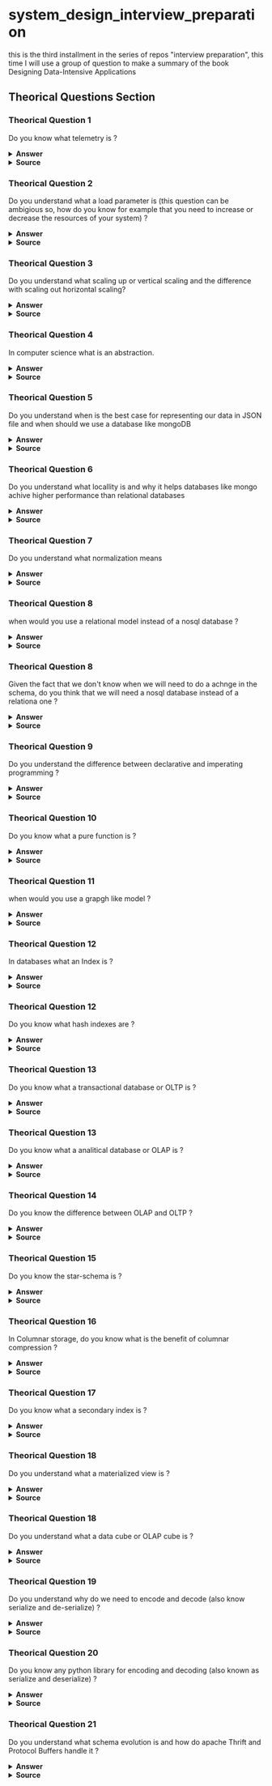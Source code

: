 # system_design_interview_preparation
this is the third installment in the series of repos "interview preparation", this time I will use a group of question to make a summary of the book Designing Data-Intensive Applications


## Theorical Questions Section

### Theorical Question 1

Do you know what telemetry is ?

<details><summary><b>Answer</b></summary>

Getting clear monitoring, such as performance metrics and error rates. This is referred to as telemetry

</details>

<details><summary><b>Source</b></summary>
Designing Data-Intensive Applications - pag 10
</details>

### Theorical Question 2

Do you understand what a load parameter is (this question can be ambigious so, how do you know for example that you need to increase or decrease the resources of your system) ?

<details><summary><b>Answer</b></summary>

We need to succinctly describe the current load on the system; only then can we
discuss growth questions (what happens if our load doubles?). Load can be described
with a few numbers which we call load parameters. The best choice of parameters
depends on the architecture of your system: it may be requests per second to a web
server, the ratio of reads to writes in a database, the number of simultaneously active
users in a chat room, the hit rate on a cache, or something else. Perhaps the average
case is what matters for you, or perhaps your bottleneck is dominated by a small
number of extreme cases.

</details>

<details><summary><b>Source</b></summary>
Designing Data-Intensive Applications - pag 11
</details>

### Theorical Question 3

Do you understand what scaling up or vertical scaling and the difference with scaling out horizontal scaling?

<details><summary><b>Answer</b></summary>

scaling up (vertical scaling, moving to a
more powerful machine) and scaling out (horizontal scaling, distributing the load
across multiple smaller machines).

</details>

<details><summary><b>Source</b></summary>
Designing Data-Intensive Applications - pag 17
</details>


### Theorical Question 4

In computer science what is an abstraction.

<details><summary><b>Answer</b></summary>

One of the best tools we have for removing accidental complexity is abstraction. A
good abstraction can hide a great deal of implementation detail behind a clean,
simple-to-understand façade. A good abstraction can also be used for a wide range of
different applications.

</details>

<details><summary><b>Source</b></summary>
Designing Data-Intensive Applications - pag 21
</details>

### Theorical Question 5

Do you understand when is the best case for representing our data in JSON file and when should we use a database like mongoDB

<details><summary><b>Answer</b></summary>

For a data structure like a résumé, which is mostly a self-contained document, a JSON
representation can be quite appropriate: see Example 2-1. JSON has the appeal of
being much simpler than XML. Document-oriented databases like MongoDB [9],
RethinkDB [10], CouchDB [11], and Espresso [12] support this data model.

</details>

<details><summary><b>Source</b></summary>
Designing Data-Intensive Applications - pag 31
</details>

### Theorical Question 6

Do you understand what locallity is and why it helps databases like mongo achive higher performance than relational databases

<details><summary><b>Answer</b></summary>

The JSON representation has better locality than the multi-table schema. If you want to fetch a profile in the relational example, you need to either
perform multiple queries (query each table by user_id ) or perform a messy multi-
way join between the users table and its subordinate tables. In the JSON representa‐
tion, all the relevant information is in one place, and one query is sufficient.

</details>

<details><summary><b>Source</b></summary>
Designing Data-Intensive Applications - pag 33
</details>

### Theorical Question 7

Do you understand what normalization means

<details><summary><b>Answer</b></summary>

If that information is duplicated, all the redundant copies need to be
updated. That incurs write overheads, and risks inconsistencies (where some copies
of the information are updated but others aren’t). Removing such duplication is the
key idea behind normalization in databases. ii

</details>

<details><summary><b>Source</b></summary>
Designing Data-Intensive Applications - pag 33
</details>

### Theorical Question 8

when would you use a relational model instead of a nosql database ?

<details><summary><b>Answer</b></summary>

The main arguments in favor of the document data model are schema flexibility, bet‐
ter performance due to locality, and that for some applications it is closer to the data
structures used by the application. The relational model counters by providing better
support for joins, and many-to-one and many-to-many relationships.

</details>

<details><summary><b>Source</b></summary>
Designing Data-Intensive Applications - pag 38
</details>

### Theorical Question 8

Given the fact that we don't know when we will need to do a achnge in the schema, do you think that we will need a nosql database instead of a relationa one ?

<details><summary><b>Answer</b></summary>

Schema changes have a bad reputation of being slow and requiring downtime. This
reputation is not entirely deserved: most relational database systems execute the
ALTER TABLE statement in a few milliseconds. MySQL is a notable exception—it
copies the entire table on ALTER TABLE , which can mean minutes or even hours of
downtime when altering a large table.

Running the UPDATE statement on a large table is likely to be slow on any database,
since every row needs to be rewritten. If that is not acceptable, the application can
leave first_name set to its default of NULL and fill it in at read time, like it would with
a document database.

</details>

<details><summary><b>Source</b></summary>
Designing Data-Intensive Applications - pag 40
</details>


### Theorical Question 9

Do you understand the difference between declarative and imperating programming ?

<details><summary><b>Answer</b></summary>

An imperative language tells the computer to perform certain operations in a certain
order. You can imagine stepping through the code line by line, evaluating conditions,
updating variables, and deciding whether to go around the loop one more time.

In a declarative query language, like SQL or relational algebra, you just specify the
pattern of the data you want—what conditions the results must meet, and how you
want the data to be transformed (e.g., sorted, grouped, and aggregated)—but not how
to achieve that goal. It is up to the database system’s query optimizer to decide which
indexes and which join methods to use, and in which order to execute various parts
of the query.

</details>

<details><summary><b>Source</b></summary>
Designing Data-Intensive Applications - pag 43
</details>

### Theorical Question 10

Do you know what a pure function is ?

<details><summary><b>Answer</b></summary>

They must be pure functions, which means they only use the data that is passed to
them as input, they cannot perform additional database queries, and they must not
have any side effects. These restrictions allow the database to run the functions any‐
where, in any order, and rerun them on failure.

</details>

<details><summary><b>Source</b></summary>
Designing Data-Intensive Applications - pag 48
</details>

### Theorical Question 11

when would you use a grapgh like model ?

<details><summary><b>Answer</b></summary>

If your application has mostly one-to-many relationships (tree-structured data) or no relationships between records, the document
model is appropriate.

But what if many-to-many relationships are very common in your data? The relational model can handle simple cases of many-to-many relationships, but as the connections within your data become more complex, it becomes more natural to start modeling your data as a graph.

</details>

<details><summary><b>Source</b></summary>
Designing Data-Intensive Applications - pag 49
</details>

### Theorical Question 12

In databases what an Index is ?

<details><summary><b>Answer</b></summary>

In order to efficiently find the value for a particular key in the database, we need a
different data structure: an index. In this chapter we will look at a range of indexing
structures and see how they compare; the general idea behind them is to keep some
additional metadata on the side, which acts as a signpost and helps you to locate the
data you want. If you want to search the same data in several different ways, you may
need several different indexes on different parts of the data.

</details>

<details><summary><b>Source</b></summary>
Designing Data-Intensive Applications - pag 71
</details>

### Theorical Question 12

Do you know what hash indexes are ?

<details><summary><b>Answer</b></summary>

Key-value stores are quite similar to the dictionary type that you can find in most
programming languages, and which is usually implemented as a hash map Whenever you append a
new key-value pair to the file, you also update the hash map to reflect the offset of the
data you just wrote (this works both for inserting new keys and for updating existing
keys). When you want to look up a value, use the hash map to find the offset in the
data file, seek to that location, and read the value.

This may sound simplistic, but it is a viable approach. In fact, this is essentially what
Bitcask (the default storage engine in Riak) does [3]. Bitcask offers high-performance
reads and writes, subject to the requirement that all the keys fit in the available RAM,
since the hash map is kept completely in memory.

</details>

<details><summary><b>Source</b></summary>
Designing Data-Intensive Applications - pag 72
</details>

### Theorical Question 13

Do you know what a transactional database or OLTP is ?

<details><summary><b>Answer</b></summary>

Even though databases started being used for many different kinds of data—comments on blog posts, actions in a game, contacts in an address book, etc.—the basic
access pattern remained similar to processing business transactions. An application
typically looks up a small number of records by some key, using an index. Records
are inserted or updated based on the user’s input. Because these applications are
interactive, the access pattern became known as online transaction processing
(OLTP).

</details>

<details><summary><b>Source</b></summary>
Designing Data-Intensive Applications - pag 92
</details>

### Theorical Question 13

Do you know what a analitical database or OLAP is ?

<details><summary><b>Answer</b></summary>

databases also started being increasingly used for data analytics, which has
very different access patterns. Usually an analytic query needs to scan over a huge
number of records, only reading a few columns per record, and calculates aggregate
statistics (such as count, sum, or average) rather than returning the raw data to the
user. For example, if your data is a table of sales transactions, then analytic queries
might be:
• What was the total revenue of each of our stores in January?
• How many more bananas than usual did we sell during our latest promotion?
• Which brand of baby food is most often purchased together with brand X
diapers?

These queries are often written by business analysts, and feed into reports that help
the management of a company make better decisions (business intelligence). In order
to differentiate this pattern of using databases from transaction processing, it has
been called online analytic processing (OLAP)

</details>

<details><summary><b>Source</b></summary>
Designing Data-Intensive Applications - pag 92
</details>


### Theorical Question 14

Do you know the difference between OLAP and OLTP ?

<details><summary><b>Answer</b></summary>

![Image](img/OLTPvsOLAP.png "OLTP vs OLAP")

</details>

<details><summary><b>Source</b></summary>
Designing Data-Intensive Applications - pag 91
</details>


### Theorical Question 15

Do you know the star-schema is ?

<details><summary><b>Answer</b></summary>

Many data warehouses are used in a fairly formulaic style, known as a star schema (also known as dimensional modeling [55]).

The example schema the Figure below shows a data warehouse that might be found at a
grocery retailer. At the center of the schema is a so-called fact table (in this example,
it is called fact_sales ). Each row of the fact table represents an event that occurred
at a particular time (here, each row represents a customer’s purchase of a product). If
we were analyzing website traffic rather than retail sales, each row might represent a
page view or a click by a user.

![Image](img/star_schema.png "star schema")

A variation of this template is known as the snowflake schema, where dimensions are
further broken down into subdimensions. For example, there could be separate tables
for brands and product categories, and each row in the dim_product table could ref‐
erence the brand and category as foreign keys, rather than storing them as strings in
the dim_product table.

</details>

<details><summary><b>Source</b></summary>
Designing Data-Intensive Applications - pag 91
</details>

### Theorical Question 16

In Columnar storage, do you know what is the benefit of columnar compression ?

<details><summary><b>Answer</b></summary>

Besides only loading those columns from disk that are required for a query, we can
further reduce the demands on disk throughput by compressing data. Fortunately,
column-oriented storage often lends itself very well to compression.

</details>

<details><summary><b>Source</b></summary>
Designing Data-Intensive Applications - pag 100
</details>


### Theorical Question 17

Do you know what a secondary index is ?

<details><summary><b>Answer</b></summary>

Different queries benefit from different sort
orders, so why not store the same data sorted in several different ways? Data needs to
be replicated to multiple machines anyway, so that you don’t lose data if one machine
fails. You might as well store that redundant data sorted in different ways so that
when you’re processing a query, you can use the version that best fits the query
pattern.

Having multiple sort orders in a column-oriented store is a bit similar to having mul‐
tiple secondary indexes in a row-oriented store. But the big difference is that the row-
oriented store keeps every row in one place (in the heap file or a clustered index), and
secondary indexes just contain pointers to the matching rows.

</details>

<details><summary><b>Source</b></summary>
Designing Data-Intensive Applications - pag 100
</details>

### Theorical Question 18

Do you understand what a materialized view is ?

<details><summary><b>Answer</b></summary>

data warehouse queries often involve an aggregate
function, such as COUNT , SUM , AVG , MIN , or MAX in SQL. If the same aggregates are used
by many different queries, it can be wasteful to crunch through the raw data every
time. Why not cache some of the counts or sums that queries use most often?

One way of creating such a cache is a materialized view. In a relational data model, it
is often defined like a standard (virtual) view: a table-like object whose contents are
the results of some query. The difference is that a materialized view is an actual copy
of the query results, written to disk, whereas a virtual view is just a shortcut for writ‐
ing queries. When you read from a virtual view, the SQL engine expands it into the
view’s underlying query on the fly and then processes the expanded query.
When the underlying data changes, a materialized view needs to be updated, because
it is a denormalized copy of the data.

</details>

<details><summary><b>Source</b></summary>
Designing Data-Intensive Applications - pag 100
</details>

### Theorical Question 18

Do you understand what a data cube or OLAP cube is ?

<details><summary><b>Answer</b></summary>

A common special case of a materialized view is known as a data cube or OLAP cube. It is a grid of aggregates grouped by different dimensions.

You can now draw a two-dimensional table,
with dates along one axis and products along the other. Each cell contains the aggre‐
gate (e.g., SUM ) of an attribute (e.g., net_price ) of all facts with that date-product
combination. Then you can apply the same aggregate along each row or column and
get a summary that has been reduced by one dimension (the sales by product regard‐
less of date, or the sales by date regardless of product).

![Image](img/olap_cube.png "olap cube")

The advantage of a materialized data cube is that certain queries become very fast
because they have effectively been precomputed. For example, if you want to know the total sales per store yesterday, you just need to look at the totals along the appropriate dimension—no need to scan millions of rows.

The disadvantage is that a data cube doesn’t have the same flexibility as querying the
raw data. For example, there is no way of calculating which proportion of sales comes
from items that cost more than $100, because the price isn’t one of the dimensions.
Most data warehouses therefore try to keep as much raw data as possible, and use
aggregates such as data cubes only as a performance boost for certain queries.

</details>

<details><summary><b>Source</b></summary>
Designing Data-Intensive Applications - pag 100
</details>

### Theorical Question 19

Do you understand why do we need to encode and decode (also know serialize and de-serialize) ?

<details><summary><b>Answer</b></summary>

because data in different context is stored in different formants for example:

1. In memory, data is kept in objects, structs, lists, arrays, hash tables, trees, and so
on. These data structures are optimized for efficient access and manipulation by
the CPU (typically using pointers).

2. When you want to write data to a file or send it over the network, you have to
encode it as some kind of self-contained sequence of bytes (for example, a JSON
document). Since a pointer wouldn’t make sense to any other process, this sequence-of-bytes representation looks quite different from the data structures
that are normally used in memory

</details>

<details><summary><b>Source</b></summary>
Designing Data-Intensive Applications - pag 112
</details>

### Theorical Question 20

Do you know any python library for encoding and decoding (also known as serialize and deserialize) ?

<details><summary><b>Answer</b></summary>

pickle

</details>

<details><summary><b>Source</b></summary>
Designing Data-Intensive Applications - pag 112
</details>

### Theorical Question 21

Do you understand what schema evolution is and how do apache Thrift and Protocol Buffers handle it ?

<details><summary><b>Answer</b></summary>

....

</details>

<details><summary><b>Source</b></summary>
Designing Data-Intensive Applications - pag 120
</details>